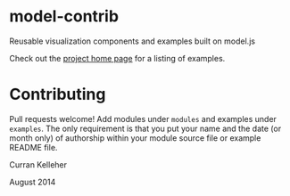model-contrib
=============

Reusable visualization components and examples built on model.js

Check out the [project home page](http://curran.github.io/model-contrib/) for a listing of examples.

# Contributing

Pull requests welcome! Add modules under `modules` and examples under `examples`. The only requirement is that you put your name and the date (or month only) of authorship within your module source file or example README file.

Curran Kelleher

August 2014
